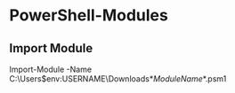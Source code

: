 # PowerShell-Modules
## Import Module 
Import-Module -Name C:\Users\$env:USERNAME\Downloads\**ModuleName**.psm1
